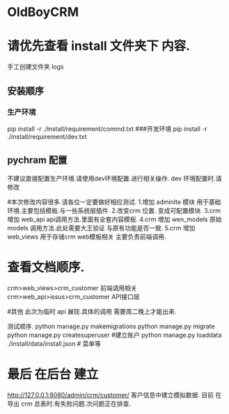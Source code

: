 # OldBoyCRM

# 请优先查看 install 文件夹下 内容.
手工创建文件夹 logs
## 安装顺序
### 生产环境
pip install -r ./install/requirement/commd.txt
###开发环境
pip install -r ./install/requirement/dev.txt
## pychram 配置
不建议直接配置生产环境.请使用dev环境配置.进行相关操作.
dev 环境配置时.请修改

#本次修改内容很多.请各位一定要做好相应测试.
1.增加 adminlte 模块 用于基础环境.主要包括模板.与一些系统层插件.
2.改变crm 位置. 变成可配置模块.
3.crm 增加 web_api api调用方法.里面有全套内容模板.
4.crm 增加 wen_models 原始 models 调用方法.此处需要大王验证 与原有功能是否一致.
5.crm 增加 web_views 用于存储crm web模板相关 主要负责前端调用.

# 查看文档顺序.
crm>web_views>crm_customer 前端调用相关
crm>web_api>issus>crm_customer API接口层

#其他
此次为临时 api 展现.具体的调用 需要周二晚上才能出来.


测试顺序.
python manage.py makemigrations
python manage.py migrate
python manage.py createsuperuser #建立账户
python manage.py loaddata ./install/data/install.json # 菜单等
# 最后 在后台 建立
http://127.0.0.1:8080/admin/crm/customer/
客户信息中建立模拟数据.
目前 在导出 crm 总表时.有失败问题.次问题正在排查.

